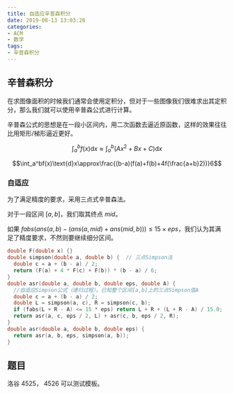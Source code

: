```yaml
---
title: 自适应辛普森积分
date: 2019-08-13 13:03:28
categories:
- ACM
- 数学
tags:
- 辛普森积分
---
```


## 辛普森积分

在求图像面积的时候我们通常会使用定积分，但对于一些图像我们很难求出其定积分，那么我们就可以使用辛普森公式进行计算。

辛普森公式的思想是在一段小区间内，用二次函数去逼近原函数，这样的效果往往比用矩形/梯形逼近更好。

$$\int_a^bf(x)\text{d}x\approx\int_a^b(Ax^2+Bx+C)\text{d}x$$

$$\int_a^bf(x)\text{d}x\approx\frac{(b-a)(f(a)+f(b)+4f(\frac{a+b}2))}6$$

### 自适应

为了满足精度的要求，采用三点式辛普森法。

对于一段区间 $[a,b]$，我们取其终点 $mid$。

如果 $fabs(ans(a,b) - (ans(a,mid) + ans(mid, b))) \leq 15 \times eps$，我们认为其满足了精度要求，不然则要继续细分区间。


```cpp
double F(double x) {}
double simpson(double a, double b) {  // 三点Simpson法
  double c = a + (b - a) / 2;
  return (F(a) + 4 * F(c) + F(b)) * (b - a) / 6;
}
double asr(double a, double b, double eps, double A) {
  //自适应Simpson公式（递归过程）。已知整个区间[a,b]上的三点Simpson值A
  double c = a + (b - a) / 2;
  double L = simpson(a, c), R = simpson(c, b);
  if (fabs(L + R - A) <= 15 * eps) return L + R + (L + R - A) / 15.0;
  return asr(a, c, eps / 2, L) + asr(c, b, eps / 2, R);
}
double asr(double a, double b, double eps) {
  return asr(a, b, eps, simpson(a, b));
}
```


## 题目

洛谷 4525， 4526  可以测试模板。